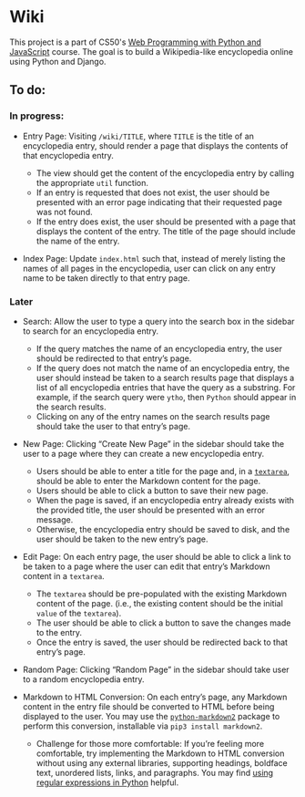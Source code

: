 # Wiki
This project is a part of CS50's [Web Programming with Python and JavaScript](https://cs50.harvard.edu/web) course. The goal is to build a Wikipedia-like encyclopedia online using Python and Django.

## To do:

### In progress:

* Entry Page: Visiting `/wiki/TITLE`, where `TITLE` is the title of an encyclopedia entry, should render a page that displays the contents of that encyclopedia entry.
  * The view should get the content of the encyclopedia entry by calling the appropriate `util` function.
  * If an entry is requested that does not exist, the user should be presented with an error page indicating that their requested page was not found.
  * If the entry does exist, the user should be presented with a page that displays the content of the entry. The title of the page should include the name of the entry.

* Index Page: Update `index.html` such that, instead of merely listing the names of all pages in the encyclopedia, user can click on any entry name to be taken directly to that entry page.

### Later

* Search: Allow the user to type a query into the search box in the sidebar to search for an encyclopedia entry.
  * If the query matches the name of an encyclopedia entry, the user should be redirected to that entry’s page.
  * If the query does not match the name of an encyclopedia entry, the user should instead be taken to a search results page that displays a list of all encyclopedia entries that have the query as a substring. For example, if the search query were `ytho`, then `Python` should appear in the search results.
  * Clicking on any of the entry names on the search results page should take the user to that entry’s page.

* New Page: Clicking “Create New Page” in the sidebar should take the user to a page where they can create a new encyclopedia entry.
  * Users should be able to enter a title for the page and, in a [`textarea`](https://www.w3schools.com/tags/tag_textarea.asp), should be able to enter the Markdown content for the page.
  * Users should be able to click a button to save their new page.
  * When the page is saved, if an encyclopedia entry already exists with the provided title, the user should be presented with an error message.
  * Otherwise, the encyclopedia entry should be saved to disk, and the user should be taken to the new entry’s page.

* Edit Page: On each entry page, the user should be able to click a link to be taken to a page where the user can edit that entry’s Markdown content in a `textarea`.
  * The `textarea` should be pre-populated with the existing Markdown content of the page. (i.e., the existing content should be the initial `value` of the `textarea`).
  * The user should be able to click a button to save the changes made to the entry.
  * Once the entry is saved, the user should be redirected back to that entry’s page.

* Random Page: Clicking “Random Page” in the sidebar should take user to a random encyclopedia entry.

* Markdown to HTML Conversion: On each entry’s page, any Markdown content in the entry file should be converted to HTML before being displayed to the user. You may use the [`python-markdown2`](https://github.com/trentm/python-markdown2) package to perform this conversion, installable via `pip3 install markdown2`.
  * Challenge for those more comfortable: If you’re feeling more comfortable, try implementing the Markdown to HTML conversion without using any external libraries, supporting headings, boldface text, unordered lists, links, and paragraphs. You may find [using regular expressions in Python](https://docs.python.org/3/howto/regex.html) helpful.